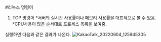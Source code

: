 #리눅스 명령어

1) TOP 명령어
*서버의 실시간 사용률이나 메모리 사용률을 대표적으로 볼 수 있음.
*CPU사용이 많은 순서대로 프로세스 목록을 보여줌.

실행하면 다음과 같은 결과가 나온다.
![KakaoTalk_20220604_125945305](https://user-images.githubusercontent.com/106548276/171981577-ded66262-97e7-464e-b3cb-86e6238f5e22.jpg)

